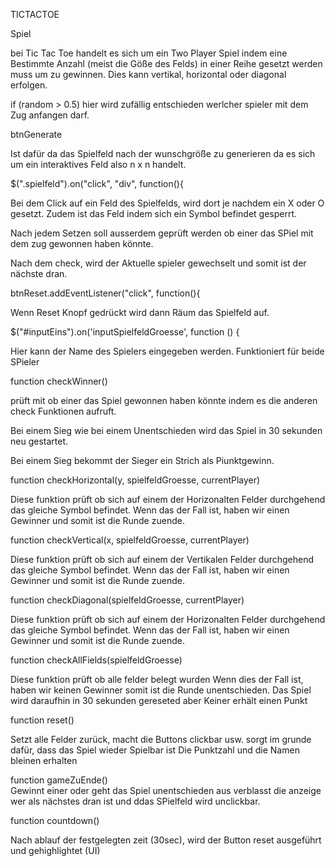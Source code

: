 TICTACTOE

Spiel

bei Tic Tac Toe handelt es sich um ein Two Player Spiel indem eine Bestimmte Anzahl (meist die Göße des Felds) in einer Reihe gesetzt werden muss um zu gewinnen.
Dies kann vertikal, horizontal oder diagonal erfolgen.

if (random > 0.5) 
hier wird zufällig entschieden werlcher spieler mit dem Zug anfangen darf.


btnGenerate

Ist dafür da das Spielfeld nach der wunschgröße zu generieren da es sich um ein interaktives Feld also n x n handelt.


$(".spielfeld").on("click", "div", function(){

Bei dem Click auf ein Feld des Spielfelds, wird dort je nachdem ein X oder O gesetzt. Zudem ist das Feld indem sich ein Symbol befindet gesperrt.

Nach jedem Setzen soll ausserdem geprüft werden ob einer das SPiel mit dem zug gewonnen haben könnte.

Nach dem check, wird der Aktuelle spieler gewechselt und somit ist der nächste dran.


 btnReset.addEventListener("click", function(){

Wenn Reset Knopf gedrückt wird dann Räum das Spielfeld auf.


$("#inputEins").on('inputSpielfeldGroesse', function () {

Hier kann der Name des Spielers eingegeben werden. 
Funktioniert für beide SPieler

function checkWinner()

prüft mit ob einer das Spiel gewonnen haben könnte indem es die anderen check Funktionen aufruft.

Bei einem Sieg wie bei einem Unentschieden wird das Spiel in 30 sekunden neu gestartet.

Bei einem Sieg bekommt der Sieger ein Strich als Piunktgewinn.


function checkHorizontal(y, spielfeldGroesse, currentPlayer)

Diese funktion prüft ob sich auf einem der Horizonalten Felder durchgehend das gleiche Symbol befindet.
Wenn das der Fall ist, haben wir einen Gewinner und somit ist die Runde zuende.


function checkVertical(x, spielfeldGroesse, currentPlayer)

Diese funktion prüft ob sich auf einem der Vertikalen Felder durchgehend das gleiche Symbol befindet.
Wenn das der Fall ist, haben wir einen Gewinner und somit ist die Runde zuende.


function checkDiagonal(spielfeldGroesse, currentPlayer)

Diese funktion prüft ob sich auf einem der Horizonalten Felder durchgehend das gleiche Symbol befindet.
Wenn das der Fall ist, haben wir einen Gewinner und somit ist die Runde zuende.


function checkAllFields(spielfeldGroesse) 

Diese funktion prüft ob alle felder belegt wurden
Wenn dies der Fall ist, haben wir keinen Gewinner somit ist die Runde unentschieden.
Das Spiel wird daraufhin in 30 sekunden gereseted aber Keiner erhält einen Punkt


function reset()

Setzt alle Felder zurück, macht die Buttons clickbar usw.
sorgt im grunde dafür, dass das Spiel wieder Spielbar ist
Die Punktzahl und die Namen bleinen erhalten

function gameZuEnde()                            
Gewinnt einer oder geht das Spiel unentschieden aus verblasst die anzeige wer als nächstes dran ist und ddas SPielfeld wird unclickbar.

function countdown()

Nach ablauf der festgelegten zeit (30sec), wird der Button reset ausgeführt und gehighlightet (UI)